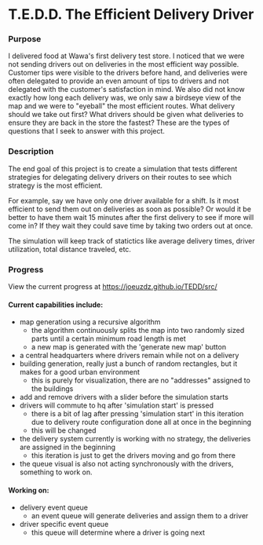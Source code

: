 # T.E.D.D. The Efficient Delivery Driver

### Purpose

I delivered food at Wawa's first delivery test store. I noticed that we were not sending drivers out on deliveries in the most efficient way possible. Customer tips were visible to the drivers before hand, and deliveries were often delegated to provide an even amount of tips to drivers and not delegated with the customer's satisfaction in mind. We also did not know exactly how long each delivery was, we only saw a birdseye view of the map and we were to "eyeball" the most efficient routes. What delivery should we take out first? What drivers should be given what deliveries to ensure they are back in the store the fastest? These are the types of questions that I seek to answer with this project. 

### Description

The end goal of this project is to create a simulation that tests different strategies for delegating delivery drivers on their routes to see which strategy is the most efficient. 

For example, say we have only one driver available for a shift. Is it most efficient to send them out on deliveries as soon as possible? Or would it be better to have them wait 15 minutes after the first delivery to see if more will come in? If they wait they could save time by taking two orders out at once. 

The simulation will keep track of statictics like average delivery times, driver utilization, total distance traveled, etc.

### Progress

View the current progress at https://joeuzdz.github.io/TEDD/src/

#### Current capabilities include:
* map generation using a recursive algorithm
    * the algorithm continuously splits the map into two randomly sized parts until a certain minimum road length is met
    * a new map is generated with the 'generate new map' button
* a central headquarters where drivers remain while not on a delivery
* building generation, really just a bunch of random rectangles, but it makes for a good urban environment
    * this is purely for visualization, there are no "addresses" assigned to the buildings
* add and remove drivers with a slider before the simulation starts
* drivers will commute to hq after 'simulation start' is pressed
    * there is a bit of lag after pressing 'simulation start' in this iteration due to delivery route configuration done all at once in the beginning
    * this will be changed
* the delivery system currently is working with no strategy, the deliveries are assigned in the beginning
    * this iteration is just to get the drivers moving and go from there
* the queue visual is also not acting synchronously with the drivers, something to work on.

#### Working on:
* delivery event queue
    * an event queue will generate deliveries and assign them to a driver
* driver specific event queue
    * this queue will determine where a driver is going next
